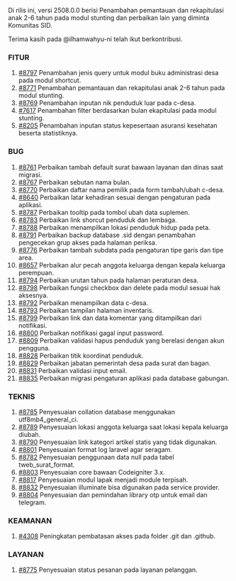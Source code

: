 Di rilis ini, versi 2508.0.0 berisi Penambahan pemantauan dan rekapitulasi anak 2-6 tahun pada modul stunting dan perbaikan lain yang diminta Komunitas SID.

Terima kasih pada @ilhamwahyu-ni telah ikut berkontribusi.

### FITUR

1. [#8797](https://github.com/OpenSID/OpenSID/issues/8797) Penambahan jenis query untuk modul buku administrasi desa pada modul shortcut.
2. [#8771](https://github.com/OpenSID/OpenSID/issues/8771) Penambahan pemantauan dan rekapitulasi anak 2-6 tahun pada modul stunting.
3. [#8769](https://github.com/OpenSID/OpenSID/issues/8769) Penambahan inputan nik penduduk luar pada c-desa.
4. [#7617](https://github.com/OpenSID/OpenSID/issues/7617) Penambahan filter berdasarkan bulan ekapitulasi pada modul stunting.
5. [#8205](https://github.com/OpenSID/OpenSID/issues/8205) Penambahan inputan status kepesertaan asuransi kesehatan beserta statistiknya.


### BUG

1. [#8761](https://github.com/OpenSID/OpenSID/issues/8761) Perbaikan tambah default surat bawaan layanan dan dinas saat migrasi.
2. [#8767](https://github.com/OpenSID/OpenSID/issues/8767) Perbaikan sebutan nama bulan.
3. [#8770](https://github.com/OpenSID/OpenSID/issues/8770) Perbaikan daftar nama pemilik pada form tambah/ubah c-desa.
4. [#8640](https://github.com/OpenSID/OpenSID/issues/8640) Perbaikan latar kehadiran sesuai dengan pengaturan pada aplikasi.
5. [#8787](https://github.com/OpenSID/OpenSID/issues/8787) Perbaikan tooltip pada tombol ubah data suplemen.
6. [#8783](https://github.com/OpenSID/OpenSID/issues/8783) Perbaikan link shorcut penduduk dan lembaga.
7. [#8788](https://github.com/OpenSID/OpenSID/issues/8788) Perbaikan menampilkan lokasi penduduk hidup pada peta.
8. [#8791](https://github.com/OpenSID/OpenSID/issues/8791) Perbaikan backup database .sid dengan penambahan pengecekan grup akses pada halaman periksa.
9. [#8776](https://github.com/OpenSID/OpenSID/issues/8776) Perbaikan tambah subdata pada pengaturan tipe garis dan tipe area.
10. [#8657](https://github.com/OpenSID/OpenSID/issues/8657) Perbaikan alur pecah anggota keluarga dengan kepala keluarga perempuan.
11. [#8794](https://github.com/OpenSID/OpenSID/issues/8794) Perbaikan urutan tahun pada halaman peraturan desa.
12. [#8798](https://github.com/OpenSID/OpenSID/issues/8798) Perbaikan fungsi checkbox dan delete pada modul sesuai hak aksesnya.
13. [#8792](https://github.com/OpenSID/OpenSID/issues/8792) Perbaikan menampilkan data c-desa.
14. [#8793](https://github.com/OpenSID/OpenSID/issues/8793) Perbaikan tampilan halaman inventaris.
15. [#8799](https://github.com/OpenSID/OpenSID/issues/8799) Perbaikan link dan data komentar yang ditampilkan dari notifikasi.
16. [#8800](https://github.com/OpenSID/OpenSID/issues/8800) Perbaikan notifikasi gagal input password.
17. [#8809](https://github.com/OpenSID/OpenSID/issues/8809) Perbaikan validasi hapus penduduk yang berelasi dengan akun pengguna.
18. [#8828](https://github.com/OpenSID/OpenSID/issues/8828) Perbaikan titik koordinat penduduk.
19. [#8829](https://github.com/OpenSID/OpenSID/issues/8829) Perbaikan jabatan pemerintah desa pada surat dan bagan.
20. [#8831](https://github.com/OpenSID/OpenSID/issues/8831) Perbaikan validasi input email.
21. [#8835](https://github.com/OpenSID/OpenSID/issues/8835) Perbaikan migrasi pengaturan aplikasi pada database gabungan.


### TEKNIS

1. [#8785](https://github.com/OpenSID/OpenSID/issues/8785) Penyesuaian collation database menggunakan utf8mb4_general_ci.
2. [#8789](https://github.com/OpenSID/OpenSID/issues/8789) Penyesuaian lokasi anggota keluarga saat lokasi kepala keluarga diubah.
3. [#8790](https://github.com/OpenSID/OpenSID/issues/8790) Penyesuaian link kategori artikel statis yang tidak digunakan.
4. [#8801](https://github.com/OpenSID/OpenSID/issues/8801) Penyesuaian format log laravel agar seragam.
5. [#8782](https://github.com/OpenSID/OpenSID/issues/8782) Penyesuaian penggunaan data null pada tabel tweb_surat_format.
6. [#8803](https://github.com/OpenSID/OpenSID/issues/8803) Penyesuaian core bawaan Codeigniter 3.x.
7. [#8817](https://github.com/OpenSID/OpenSID/issues/8817) Penyesuaian modul lapak menjadi module terpisah.
8. [#8832](https://github.com/OpenSID/OpenSID/issues/8832) Penyesuaian illuminate bisa digunakan pada service provider.
9. [#8804](https://github.com/OpenSID/OpenSID/issues/8804) Penyesuaian dan pemindahan library otp untuk email dan telegram.


### KEAMANAN

1. [#4308](https://github.com/OpenSID/premium/issues/4308) Peningkatan pembatasan akses pada folder .git dan .github.


### LAYANAN
1. [#8775](https://github.com/OpenSID/OpenSID/issues/8775) Penyesuaian status pesanan pada layanan pelanggan.